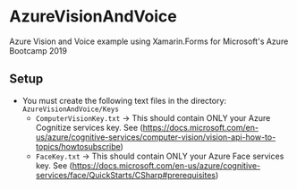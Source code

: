 # AzureVisionAndVoice
Azure Vision and Voice example using Xamarin.Forms for Microsoft's Azure Bootcamp 2019

## Setup
- You must create the following text files in the directory: `AzureVisionAndVoice/Keys`
  - `ComputerVisionKey.txt` -> This should contain ONLY your Azure Cognitize services key. See (https://docs.microsoft.com/en-us/azure/cognitive-services/computer-vision/vision-api-how-to-topics/howtosubscribe)
  - `FaceKey.txt` -> This should contain ONLY your Azure Face services key. See (https://docs.microsoft.com/en-us/azure/cognitive-services/face/QuickStarts/CSharp#prerequisites)
